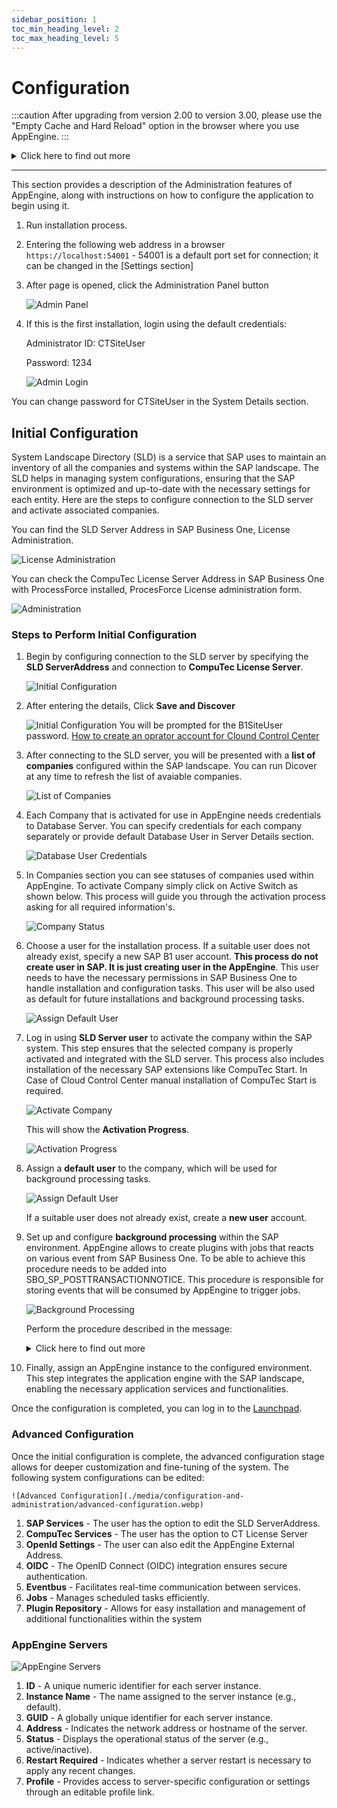 ```yaml
---
sidebar_position: 1
toc_min_heading_level: 2
toc_max_heading_level: 5
---
```


# Configuration

:::caution
    After upgrading from version 2.00 to version 3.00, please use the "Empty Cache and Hard Reload" option in the browser where you use AppEngine.
:::
<details>
    <summary>Click here to find out more</summary>
        <div>
        **Here is an example for Google Chrome or Microsoft Edge (Chromium)**
            1. Open Google Chrome or Microsoft Edge (Chromium) browser
            2. Click F12 to open Developers Tools (1.)
            3. Right-click on the refresh button (2.) and,
            4. Choose the Empty Cach and Hard Reload option (3.):

            ![Configuration and Administration](./media/overview/empty-cache-and-hard-reload.png)
    </div>
</details>

---

This section provides a description of the Administration features of AppEngine, along with instructions on how to configure the application to begin using it.

1. Run installation process.

2. Entering the following web address in a browser `https://localhost:54001` - 54001 is a default port set for connection; it can be changed in the [Settings section]

3. After page is opened, click the Administration Panel button

    ![Admin Panel](./media/overview/browser.webp)

4. If this is the first installation, login using the default credentials:

    Administrator ID: CTSiteUser

    Password: 1234

    ![Admin Login](./media/overview/admin-login.webp)

You can change password for CTSiteUser in the System Details section.

## Initial Configuration

System Landscape Directory (SLD) is a service that SAP uses to maintain an inventory of all the companies and systems within the SAP landscape. The SLD helps in managing system configurations, ensuring that the SAP environment is optimized and up-to-date with the necessary settings for each entity. Here are the steps to configure connection to the SLD server and activate associated companies.

You can find the SLD Server Address in SAP Business One, License Administration.

![License Administration](./media/configuration-and-administration/license-administration.webp)  

You can check the CompuTec License Server Address in SAP Business One with ProcessForce installed, ProcesForce License administration form.

![Administration](./media/configuration-and-administration/processforce-license-administration.webp)

### Steps to Perform Initial Configuration

1. Begin by configuring connection to the SLD server by specifying the **SLD ServerAddress** and connection to **CompuTec License Server**.

    ![Initial Configuration](./media/configuration-and-administration/initial-configuration.png)

2. After entering the details, Click **Save and Discover**

    ![Initial Configuration](./media/configuration-and-administration/initial-configuration-01.png)
You will be prompted for the B1SiteUser password. 
[How to create an oprator account for Clound Control Center](CreateOperatorForCCC.md)

3. After connecting to the SLD server, you will be presented with a **list of companies** configured within the SAP landscape. You can run Dicover at any time to refresh the list of avaiable companies.

    ![List of Companies](./media/configuration-and-administration/companies.png)

4. Each Company that is activated for use in AppEngine needs credentials to Database Server. You can specify credentials for each company separately or provide default Database User in Server Details section.

    ![Database User Credentials](./media/configuration-and-administration/database-user-credentials.png)

5. In Companies section you can see statuses of companies used within AppEngine. To activate Company simply click on Active Switch as shown below. This process will guide you through the activation process asking for all required information's.

    ![Company Status](./media/configuration-and-administration/company-status.png)

6. Choose a user for the installation process. If a suitable user does not already exist, specify a new SAP B1 user account. **This process do not create user in SAP. It is just creating user in the AppEngine**. This user needs to have the necessary permissions in SAP Business One to handle installation and configuration tasks. This user will be also used as default for future installations and background processing tasks.

    ![Assign Default User](./media/configuration-and-administration/assign-default-user-01.png)

7. Log in using **SLD Server user** to activate the company within the SAP system. This step ensures that the selected company is properly activated and integrated with the SLD server. This process also includes installation of the necessary SAP extensions like CompuTec Start. In Case of Cloud Control Center manual installation of CompuTec Start is required.

    ![Activate Company](./media/configuration-and-administration/activate-companies.png)

    This will show the **Activation Progress**.

    ![Activation Progress](./media/configuration-and-administration/activation-progress.png)

8. Assign a **default user** to the company, which will be used for background processing tasks.

    ![Assign Default User](./media/configuration-and-administration/assign-default-user.png)

    If a suitable user does not already exist, create a **new user** account.

9. Set up and configure **background processing** within the SAP environment. AppEngine allows to create plugins with jobs that reacts on various event from SAP Business One. To be able to achieve this procedure needs to be added into SBO_SP_POSTTRANSACTIONNOTICE. This procedure is responsible for storing events that will be consumed by AppEngine to trigger jobs.

    ![Background Processing](./media/configuration-and-administration/background-processing.png)

    Perform the procedure described in the message:

    <details>
    <summary>Click here to find out more</summary>
    <div>
    <u>For HANA</u>
    - Go to HANA Studio.
    - Choose the required database.
    - Find the SBO_SP_POSTTRANSACTIONNOTICE procedure (right-click on the Procedures under the database, choose- Filters... and put SBO_SP_POSTTRANSACTIONNOTICE there).
    - Right-click on the found procedure and choose Open Definition.
    - In the right window go to the Create Statement tab.
    - Copy to clipboard the whole content of the tab.
    - Click the 'Open SQL console for selected system' icon in the left window.
    - Paste the content from the clipboard.
    - Change CREATE to ALTER and add the code under the – ADD YOUR CODE HERE line (if there are other pieces of- code there, please put this piece at the end of the section).
    - Click the Execute icon in the right window (or click F8).
    - Click OK in the message window.
    </div>
    </details>

10. Finally, assign an AppEngine instance to the configured environment. This step integrates the application engine with the SAP landscape, enabling the necessary application services and functionalities.

Once the configuration is completed, you can log in to the [Launchpad](../../appengine-users-guide/launchpad.md).

### Advanced Configuration

Once the initial configuration is complete, the advanced configuration stage allows for deeper customization and fine-tuning of the system. The following system configurations can be edited:

    ![Advanced Configuration](./media/configuration-and-administration/advanced-configuration.webp)

1. **SAP Services** - The user has the option to edit the SLD ServerAddress.
2. **CompuTec Services** - The user has the option to CT License Server
3. **OpenId Settings** - The user can also edit the AppEngine External Address.
4. **OIDC** - The OpenID Connect (OIDC) integration ensures secure authentication.
5. **Eventbus** - Facilitates real-time communication between services.
6. **Jobs** - Manages scheduled tasks efficiently.
7. **Plugin Repository** -  Allows for easy installation and management of additional functionalities within the system

### AppEngine Servers

![AppEngine Servers](./media/configuration-and-administration/appengine-servers.webp)

1. **ID** - A unique numeric identifier for each server instance.
2. **Instance Name** - The name assigned to the server instance (e.g., default).
3. **GUID** - A globally unique identifier for each server instance.
4. **Address** - Indicates the network address or hostname of the server.
5. **Status** - Displays the operational status of the server (e.g., active/inactive).
6. **Restart Required** - Indicates whether a server restart is necessary to apply any recent changes.
7. **Profile** - Provides access to server-specific configuration or settings through an editable profile link.
